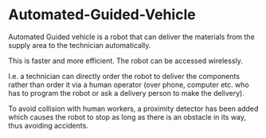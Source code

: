 # Automated-Guided-Vehicle
Automated Guided vehicle is a robot that can deliver the materials from the supply area to the technician automatically.

This is faster and more efficient. The robot can be accessed wirelessly. 

I.e. a technician can directly order the robot to deliver the components rather than order it via a human operator (over phone, computer etc. who has to program the robot or ask a delivery person to make the delivery). 

To avoid collision with human workers, a proximity detector has been added which causes the robot to stop as long as there is an obstacle in its way, thus avoiding accidents.
